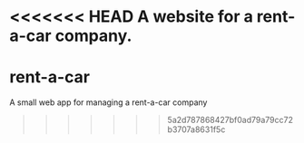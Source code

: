 <<<<<<< HEAD
A website for a rent-a-car company.
=======
# rent-a-car
A small web app for managing a rent-a-car company
>>>>>>> 5a2d787868427bf0ad79a79cc72b3707a8631f5c
